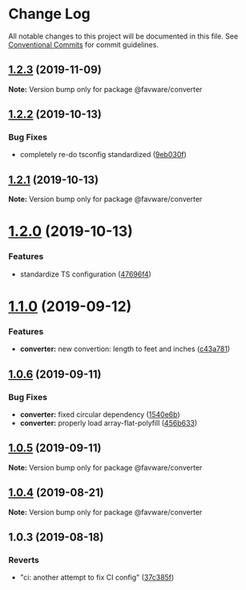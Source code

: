 # Change Log

All notable changes to this project will be documented in this file.
See [Conventional Commits](https://conventionalcommits.org) for commit guidelines.

## [1.2.3](https://github.com/favware/node-packages/compare/@favware/converter@1.2.2...@favware/converter@1.2.3) (2019-11-09)

**Note:** Version bump only for package @favware/converter

## [1.2.2](https://github.com/favware/node-packages/compare/@favware/converter@1.2.1...@favware/converter@1.2.2) (2019-10-13)

### Bug Fixes

- completely re-do tsconfig standardized ([9eb030f](https://github.com/favware/node-packages/commit/9eb030fdf1deb75d5ae8b273d0e9c359bcb985a1))

## [1.2.1](https://github.com/favware/node-packages/compare/@favware/converter@1.2.0...@favware/converter@1.2.1) (2019-10-13)

**Note:** Version bump only for package @favware/converter

# [1.2.0](https://github.com/favware/node-packages/compare/@favware/converter@1.1.0...@favware/converter@1.2.0) (2019-10-13)

### Features

- standardize TS configuration ([47696f4](https://github.com/favware/node-packages/commit/47696f4e1dd2632b305ff9789cdd6c473fa709ca))

# [1.1.0](https://github.com/favware/node-packages/compare/@favware/converter@1.0.6...@favware/converter@1.1.0) (2019-09-12)

### Features

- **converter:** new convertion: length to feet and inches ([c43a781](https://github.com/favware/node-packages/commit/c43a781))

## [1.0.6](https://github.com/favware/node-packages/compare/@favware/converter@1.0.5...@favware/converter@1.0.6) (2019-09-11)

### Bug Fixes

- **converter:** fixed circular dependency ([1540e6b](https://github.com/favware/node-packages/commit/1540e6b))
- **converter:** properly load array-flat-polyfill ([456b633](https://github.com/favware/node-packages/commit/456b633))

## [1.0.5](https://github.com/favware/node-packages/compare/@favware/converter@1.0.4...@favware/converter@1.0.5) (2019-09-11)

**Note:** Version bump only for package @favware/converter

## [1.0.4](https://github.com/favware/node-packages/compare/@favware/converter@1.0.3...@favware/converter@1.0.4) (2019-08-21)

**Note:** Version bump only for package @favware/converter

## 1.0.3 (2019-08-18)

### Reverts

- "ci: another attempt to fix CI config" ([37c385f](https://github.com/favware/node-packages/commit/37c385f))
